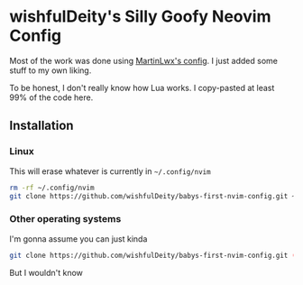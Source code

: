 # wishfulDeity's Silly Goofy Neovim Config

Most of the work was done using [MartinLwx's config](https://martinlwx.github.io/en/config-neovim-from-scratch/). 
I just added some stuff to my own liking.

To be honest, I don't really know how Lua works. I copy-pasted at least 99% of the code here.

## Installation
### Linux
This will erase whatever is currently in `~/.config/nvim`
```bash
rm -rf ~/.config/nvim
git clone https://github.com/wishfulDeity/babys-first-nvim-config.git ~/.config/nvim
```
### Other operating systems
I'm gonna assume you can just kinda
```bash
git clone https://github.com/wishfulDeity/babys-first-nvim-config.git (/path/to/nvim/config)
```
But I wouldn't know
